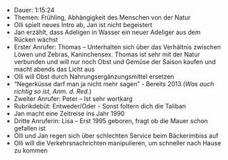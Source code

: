 - Dauer: 1:15:24  
- Themen: Frühling, Abhängigkeit des Menschen von der Natur  
- Olli spielt neues Intro ab, Jan ist nicht begeistert  
- Jan erzählt, dass Adeligen in Wasser ein neuer Adeliger aus dem Rücken wächst  
- Erster Anrufer: Thomas – Unterhalten sich über das Verhältnis zwischen Löwen und Zebras, Kaninchensex. Thomas ist sehr mit der Natur verbunden und will nur noch Obst und Gemüse der Saison kaufen und macht abends das Licht aus  
- Olli will Obst durch Nahrungsergänzungsmittel ersetzen  
- “Negerküsse darf man ja nicht mehr sagen” - Bereits 2013 (*Was auch richtig so ist, Anm. d. Red.*)  
- Zweiter Anrufer: Peter – Ist sehr wortkarg  
- Rubrikdebüt: Entweder/Oder - Sonst foltern dich die Taliban  
- Jan macht eine Zeitreise ins Jahr 1990  
- Dritte Anruferin: Lisa – Erst 1995 geboren, fragt ob die Mauer schon gefallen ist  
- Olli und Jan regen sich über schlechten Service beim Bäckerimbiss auf  
- Olli will die Verkehrsnachrichten manipulieren, um schneller nach Hause zu kommen  
